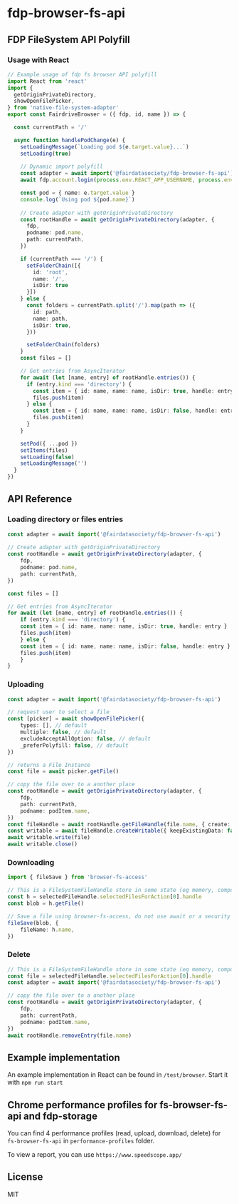 # fdp-browser-fs-api


## FDP FileSystem API Polyfill


### Usage with React

```typescript   
// Example usage of fdp fs browser API polyfill
import React from 'react'
import {
  getOriginPrivateDirectory,
  showOpenFilePicker,
} from 'native-file-system-adapter'
export const FairdriveBrowser = ({ fdp, id, name }) => {

  const currentPath = '/'

  async function handlePodChange(e) {
    setLoadingMessage(`Loading pod ${e.target.value}...`)
    setLoading(true)
    
    // Dynamic import polyfill
    const adapter = await import('@fairdatasociety/fdp-browser-fs-api')
    await fdp.account.login(process.env.REACT_APP_USERNAME, process.env.REACT_APP_PASSWORD)

    const pod = { name: e.target.value }
    console.log(`Using pod ${pod.name}`)
  
    // Create adapter with getOriginPrivateDirectory
    const rootHandle = await getOriginPrivateDirectory(adapter, {
      fdp,
      podname: pod.name,
      path: currentPath,
    })

    if (currentPath === '/') {
      setFolderChain([{
        id: 'root',
        name: '/',
        isDir: true
      }])
    } else {
      const folders = currentPath.split('/').map(path => ({
        id: path,
        name: path,
        isDir: true,
      }))

      setFolderChain(folders)
    }
    const files = []

    // Get entries from AsyncIterator
    for await (let [name, entry] of rootHandle.entries()) {
      if (entry.kind === 'directory') {
        const item = { id: name, name: name, isDir: true, handle: entry }
        files.push(item)
      } else {
        const item = { id: name, name: name, isDir: false, handle: entry }
        files.push(item)
      }
    }

    setPod({ ...pod })
    setItems(files)
    setLoading(false)
    setLoadingMessage('')
  }
})
```

## API Reference

### Loading directory or files entries

```typescript
const adapter = await import('@fairdatasociety/fdp-browser-fs-api')
 
// Create adapter with getOriginPrivateDirectory
const rootHandle = await getOriginPrivateDirectory(adapter, {
    fdp,
    podname: pod.name,
    path: currentPath,
})

const files = []

// Get entries from AsyncIterator
for await (let [name, entry] of rootHandle.entries()) {
    if (entry.kind === 'directory') {
    const item = { id: name, name: name, isDir: true, handle: entry }
    files.push(item)
    } else {
    const item = { id: name, name: name, isDir: false, handle: entry }
    files.push(item)
    }
}

```

### Uploading

```typescript
const adapter = await import('@fairdatasociety/fdp-browser-fs-api')

// request user to select a file
const [picker] = await showOpenFilePicker({
    types: [], // default
    multiple: false, // default
    excludeAcceptAllOption: false, // default
    _preferPolyfill: false, // default
})

// returns a File Instance
const file = await picker.getFile()

// copy the file over to a another place
const rootHandle = await getOriginPrivateDirectory(adapter, {
    fdp,
    path: currentPath,
    podname: podItem.name,
})
const fileHandle = await rootHandle.getFileHandle(file.name, { create: true })
const writable = await fileHandle.createWritable({ keepExistingData: false })
await writable.write(file)
await writable.close()

```


### Downloading


```typescript
import { fileSave } from 'browser-fs-access'

// This is a FileSystemFileHandle store in some state (eg memory, component, redux)
const h = selectedFileHandle.selectedFilesForAction[0].handle
const blob = h.getFile()

// Save a file using browser-fs-access, do not use await or a security context error will be thrown
fileSave(blob, {
    fileName: h.name,
})


```


### Delete


```typescript
// This is a FileSystemFileHandle store in some state (eg memory, component, redux)
const file = selectedFileHandle.selectedFilesForAction[0].handle
const adapter = await import('@fairdatasociety/fdp-browser-fs-api')

// copy the file over to a another place
const rootHandle = await getOriginPrivateDirectory(adapter, {
    fdp,
    path: currentPath,
    podname: podItem.name,
})
await rootHandle.removeEntry(file.name)

```

## Example implementation

An example implementation in React can be found in `/test/browser`. Start it with `npm run start`


## Chrome performance profiles for fs-browser-fs-api and fdp-storage


You can find  4 performance profiles (read, upload, download, delete) for `fs-browser-fs-api` in `performance-profiles` folder. 

To view a report, you can use `https://www.speedscope.app/`

## License

MIT